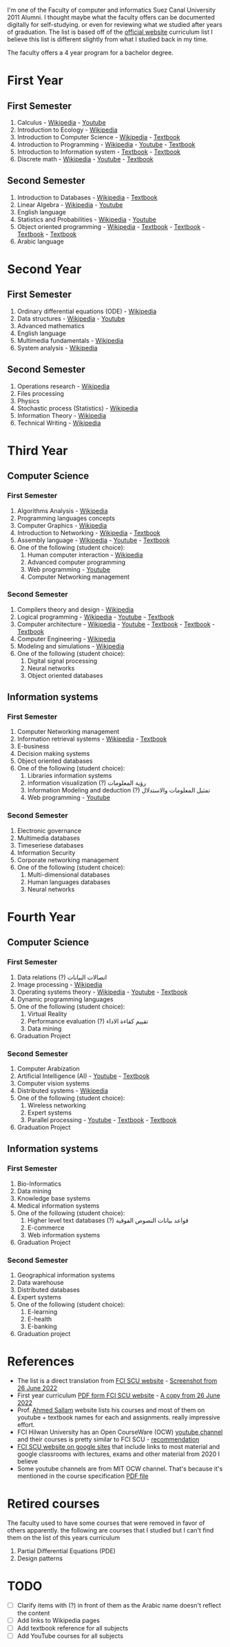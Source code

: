I'm one of the Faculty of computer and informatics Suez Canal University 2011 Alumni. I thought maybe what the faculty offers can be documented digitally for self-studying. or even for reviewing what we studied after years of graduation. The list is based off of the [official website](http://ci.suez.edu.eg/edulife.html) curriculum list I believe this list is different slightly from what I studied back in my time.

The faculty offers a 4 year program for a bachelor degree.

# First Year
## First Semester

1. Calculus - [Wikipedia](https://en.wikipedia.org/wiki/Calculus) - [Youtube](https://www.youtube.com/playlist?list=PLBE9407EA64E2C318)
1. Introduction to Ecology - [Wikipedia](https://en.wikipedia.org/wiki/Ecology)
1. Introduction to Computer Science - [Wikipedia](https://en.wikipedia.org/wiki/Computer_science) - [Textbook](https://www.amazon.de/-/en/Behrouz-Forouzan/dp/1473751047)
1. Introduction to Programming - [Wikipedia](https://en.wikipedia.org/wiki/Computer_programming) - [Youtube](https://www.youtube.com/playlist?list=PLMm8EjqH1EFXI8wByY0umF_DQON2S9uws) - [Textbook](/public/609083ccfaa3a09aa1a342acedc023bd63289fad00ec05b00d7af0415d1496a5.pdf)
1. Introduction to Information system - [Textbook](https://www.amazon.com/Fundamentals-Information-Systems-Ralph-Stair/dp/1133629628) - [Textbook](https://www.amazon.com/Principles-Information-Systems-Available-Assessment/dp/0324665288)
1. Discrete math - [Wikipedia](https://en.wikipedia.org/wiki/Discrete_mathematics) - [Youtube](https://www.youtube.com/watch?v=QWDXTJCe3yo&list=PLoK2Lr1miEm_WKBBBHUQJRXaumduqkM4S) - [Textbook](https://www.amazon.de/-/en/Discrete-Mathematics-Applications-Kenneth-Hardback/dp/0073312711)

## Second Semester

1. Introduction to Databases - [Wikipedia](https://en.wikipedia.org/wiki/Database) - [Textbook](https://www.amazon.de/-/en/Ramez-Elmasri/dp/0321122267)
1. Linear Algebra - [Wikipedia](https://en.wikipedia.org/wiki/Linear_algebra) - [Youtube](https://www.youtube.com/watch?v=chbEYssggDE&list=PLoK2Lr1miEm9kxNtClv6c-hsW0QEmskut)
1. English language
1. Statistics and Probabilities - [Wikipedia](https://en.wikipedia.org/wiki/Statistics) - [Youtube](https://www.youtube.com/watch?v=l3DCBn2gkZs&list=PL158D091D26F47358)
1. Object oriented programming - [Wikipedia](https://en.wikipedia.org/wiki/Object-oriented_programming) - [Textbook](https://www.amazon.de/-/en/Sourav-Sahay/dp/0195681525) - [Textbook](https://www.amazon.de/-/en/Yashavant-P-Kanetkar/dp/8176568570) - [Textbook](https://www.amazon.de/-/en/Nicolai-M-Josuttis/dp/0470843993) - [Textbook](https://www.amazon.de/-/en/Herbert-Schildt/dp/0078824052)
1. Arabic language

# Second Year
## First Semester

1. Ordinary differential equations (ODE) - [Wikipedia](https://en.wikipedia.org/wiki/Ordinary_differential_equation)
1. Data structures - [Wikipedia](https://en.wikipedia.org/wiki/Data_structure) - [Youtube](https://www.youtube.com/watch?v=cGgzFPRLl4o&list=PLoK2Lr1miEm-5zCzKE8siQezj9rvQlnca)
1. Advanced mathematics
1. English language
1. Multimedia fundamentals - [Wikipedia](https://en.wikipedia.org/wiki/Multimedia)
1. System analysis - [Wikipedia](https://en.wikipedia.org/wiki/Systems_analysis)

## Second Semester

1. Operations research - [Wikipedia](https://en.wikipedia.org/wiki/Operations_research)
1. Files processing
1. Physics
1. Stochastic process (Statistics) - [Wikipedia](https://en.wikipedia.org/wiki/Stochastic_process)
1. Information Theory - [Wikipedia](https://en.wikipedia.org/wiki/Information_theory)
1. Technical Writing - [Wikipedia](https://en.wikipedia.org/wiki/Technical_writing)

# Third Year

## Computer Science

### First Semester

1. Algorithms Analysis - [Wikipedia](https://en.wikipedia.org/wiki/Analysis_of_algorithms)
1. Programming languages concepts 
1. Computer Graphics - [Wikipedia](https://en.wikipedia.org/wiki/Computer_graphics_(computer_science))
1. Introduction to Networking - [Wikipedia](https://en.wikipedia.org/wiki/Computer_network) - [Textbook](https://www.amazon.com/Computer-Networking-Top-Down-Approach-6th/dp/0132856204)
1. Assembly language - [Wikipedia](https://en.wikipedia.org/wiki/Assembly_language) - [Youtube](https://www.youtube.com/playlist?list=PLMm8EjqH1EFVodghdDWaAuHkHqj-nJ0bN) - [Textbook](https://www.amazon.de/Assembly-Language-Processors-sixth-Irvine/dp/B00DS8ZII0)
1. One of the following (student choice):
    1. Human computer interaction - [Wikipedia](https://en.wikipedia.org/wiki/Human%E2%80%93computer_interaction)
    1. Advanced computer programming
    1. Web programming - [Youtube](https://www.youtube.com/playlist?list=PLMm8EjqH1EFWgsU3uKf-DWo9MjT4o1QWn)
    1. Computer Networking management

### Second Semester

1. Compilers theory and design - [Wikipedia](https://en.wikipedia.org/wiki/Compiler)
1. Logical programming - [Wikipedia](https://en.wikipedia.org/wiki/Logic_programming) - [Youtube](https://www.youtube.com/playlist?list=PLMm8EjqH1EFW9Faldu6D6Uh2j1EWWaTYe) - [Textbook](https://www.amazon.de/-/en/William-F-Clocksin-Christopher-Mellish/dp/B003UUCQLS)
1. Computer architecture - [Wikipedia](https://en.wikipedia.org/wiki/Computer_architecture) - [Youtube](https://www.youtube.com/playlist?list=PLMm8EjqH1EFVEVWSiBdCoBEJHffjHUScZ) - [Textbook](https://www.amazon.com/Computer-Organization-Architecture-Designing-Performance/dp/0136073735) - [Textbook](https://www.amazon.com/Introduction-Computing-Systems-Gates-Beyond/dp/0072467509) - [Textbook](https://www.amazon.de/-/en/David-Patterson/dp/0124077269)
1. Computer Engineering - [Wikipedia](https://en.wikipedia.org/wiki/Computer_engineering)
1. Modeling and simulations - [Wikipedia](https://en.wikipedia.org/wiki/Modeling_and_simulation)
1. One of the following (student choice):
    1. Digital signal processing
    1. Neural networks
    1. Object oriented databases
    
## Information systems

### First Semester

1. Computer Networking management
1. Information retrieval systems - [Wikipedia](https://en.wikipedia.org/wiki/Information_retrieval) - [Textbook](https://www.amazon.de/Introduction-Information-Retrieval-Christopher-2008-07-07/dp/B007YZYOXI)
1. E-business
1. Decision making systems
1. Object oriented databases
1. One of the following (student choice):
    1. Libraries information systems
    1. information visualization (?) رؤية المعلومات
    1. Information Modeling and deduction (?) تمثيل المعلومات والاستدلال
    1. Web programming  - [Youtube](https://www.youtube.com/playlist?list=PLMm8EjqH1EFWgsU3uKf-DWo9MjT4o1QWn)

### Second Semester

1. Electronic governance
1. Multimedia databases
1. Timeseriese databases
1. Information Security
1. Corporate networking management
1. One of the following (student choice):
    1. Multi-dimensional databases
    1. Human languages databases
    1. Neural networks

# Fourth Year

## Computer Science

### First Semester

1. Data relations (?) اتصالات البيانات
1. Image processing - [Wikipedia](https://en.wikipedia.org/wiki/Digital_image_processing)
1. Operating systems theory - [Wikipedia](https://en.wikipedia.org/wiki/Operating_system) - [Youtube](https://www.youtube.com/playlist?list=PLMm8EjqH1EFV-jECqtMxeVMDoVkV_kJDY) - [Textbook](https://www.amazon.com/Operating-System-Concepts-Binder-Version/dp/1118129385)
1. Dynamic programming languages
1. One of the following (student choice):
    1. Virtual Reality
    1. Performance evaluation (?) تقييم كقاءة الاداء
    1. Data mining
1. Graduation Project

### Second Semester

1. Computer Arabization
1. Artificial Intelligence (AI) - [Youtube](https://www.youtube.com/playlist?list=PLMm8EjqH1EFVR5O5wZCAy9x9mautNuxI6) - [Textbook](https://www.amazon.com/Artificial-Intelligence-Modern-Approach-3rd/dp/0136042597)
1. Computer vision systems
1. Distributed systems - [Wikipedia](https://en.wikipedia.org/wiki/Distributed_computing)
1. One of the following (student choice):
    1. Wireless networking
    1. Expert systems
    1. Parallel processing - [Youtube](https://www.youtube.com/playlist?list=PLMm8EjqH1EFWVUt0FVVWM3_qEpa8MX4ZY) - [Textbook](https://www.amazon.de/Programming-Massively-Parallel-Processors-Hands/dp/0128119861) - [Textbook](https://www.amazon.com/CUDA-Example-Introduction-General-Purpose-Programming/dp/0131387685)
1. Graduation Project

## Information systems

### First Semester

1. Bio-Informatics
1. Data mining
1. Knowledge base systems
1. Medical information systems
1. One of the following (student choice):
    1. Higher level text databases (?) قواعد بيانات النصوص الفوقية
    1. E-commerce
    1. Web information systems
 1. Graduation Project

### Second Semester

1. Geographical information systems
1. Data warehouse
1. Distributed databases
1. Expert systems
1. One of the following (student choice):
    1. E-learning
    1. E-health
    1. E-banking
1. Graduation project

# References

- The list is a direct translation from [FCI SCU website](http://ci.suez.edu.eg/edulife.html) - [Screenshot from 26 June 2022](/public/8fc5d0b9e8917e6b0349c2849b1e91925986a503671c143e558c6203ee5bb901.png)
- First year curriculum [PDF form FCI SCU website](http://ci.suez.edu.eg/fc1.pdf) -  [A copy from 26 June 2022](/public/f91b37991f4c37284e3505b15a65451ab86bea2843b76e3e4ceea537129bfdce.pdf)
- Prof. [Ahmed Sallam](https://sallamah.weebly.com/courses.html) website lists his courses and most of them on youtube + textbook names for each and assignments. really impressive effort.
- FCI Hilwan University has an Open CourseWare (OCW) [youtube channel](https://www.youtube.com/user/FCIHOCW) and their courses is pretty similar to FCI SCU - [recommendation](https://www.facebook.com/emad.elsaid.hamed/posts/pfbid02ZwARPaGa38Qch7KVGZD6m3Tzto5toGGNTc2VUoQf1Wi9rqc4ZPxGfJAjiRmCUFVel?comment_id=752316879551881&reply_comment_id=547724976830771)
- [FCI SCU website on google sites](https://sites.google.com/view/fci-scu/home?authuser=0) that include links to most material and google classrooms with lectures, exams and other material from 2020 I believe
- Some youtube channels are from MIT OCW channel. That's because it's mentioned in the course specification [PDF file](/public/f91b37991f4c37284e3505b15a65451ab86bea2843b76e3e4ceea537129bfdce.pdf) 

# Retired courses

The faculty used to have some courses that were removed in favor of others apparently. the following are courses that I studied but I can't find them on the list of this years curriculum
1. Partial Differential Equations (PDE)
1. Design patterns

# TODO

- [ ] Clarify items with (?) in front of them as the Arabic name doesn't reflect the content
- [ ] Add links to Wikipedia pages
- [ ] Add textbook reference for all subjects
- [ ] Add YouTube courses for all subjects
